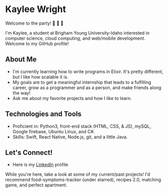 # Kaylee Wright

Welcome to the party! 👋 🎈 🥳

I'm Kaylee, a student at Brigham Young University-Idaho interested in computer science, cloud computing, and web/mobile development. Welcome to my GitHub profile!

## About Me

- I'm currently learning how to write programs in Elixir. It's pretty different, but I like how scalable it is.
- My goals are to get a meaningful internship that leads to a fulfilling career, grow as a programmer and as a person, and make friends along the way!
- Ask me about my favorite projects and how I like to learn.

## Technologies and Tools

- Proficient in: Python3, front-end stack (HTML, CSS, & JS), mySQL, Google firebase, Ubuntu Linux, and C#.
- Skills: Swift, React Native, Node.js, git, and a little Java.

## Let's Connect!

- Here is my [LinkedIn](https://www.linkedin.com/in/kaylee-wright-a226bb299/) profile

While you're here, take a look at some of my current/past projects! I'd recommend food-symptoms-tracker (under starred), recipes 2.0, matching game, and perfect apartment.
